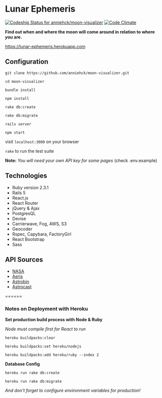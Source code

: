 # Lunar Ephemeris
[ ![Codeship Status for anniehck/moon-visualizer](https://app.codeship.com/projects/b92aa070-7566-0134-e20a-36b396ab9a96/status?branch=master)](https://app.codeship.com/projects/179371)
[![Code Climate](https://codeclimate.com/github/anniehck/moon-visualizer/badges/gpa.svg)](https://codeclimate.com/github/anniehck/moon-visualizer)

**Find out when and where the moon will come around in relation to where _you_ are.**

https://lunar-ephemeris.herokuapp.com


## Configuration

`git clone https://github.com/anniehck/moon-visualizer.git`

`cd moon-visualizer`

`bundle install`

`npm install`

`rake db:create`

`rake db:migrate`

`rails server`

`npm start`

visit `localhost:3000` on your browser

`rake` to run the test suite

**Note:** *You will need your own API key for some pages* (check .env.example)


## Technologies

* Ruby version 2.3.1
* Rails 5
* React.js
* React Router
* jQuery & Ajax
* PostgresQL
* Devise
* Carrierwave, Fog, AWS, S3
* Geocoder
* Rspec, Capybara, FactoryGirl
* React Bootstrap
* Sass


## API Sources

* [NASA](https://api.nasa.gov/api.html)
* [Aeris](http://www.aerisweather.com/support/docs/api/)
* [Astrobin](http://www.astrobin.com/help/api/)
* [Astrocast](http://astrocast.herokuapp.com/bites)


======

### Notes on Deployment with Heroku

**Set production build process with Node & Ruby**

*Node must compile first for React to run*

`heroku buildpacks:clear`

`heroku buildpacks:set heroku/nodejs`

`heroku buildpacks:add heroku/ruby --index 2`

**Database Config**

`heroku run rake db:create`

`heroku run rake db:migrate`

*And don't forget to configure environment variables for production!*
